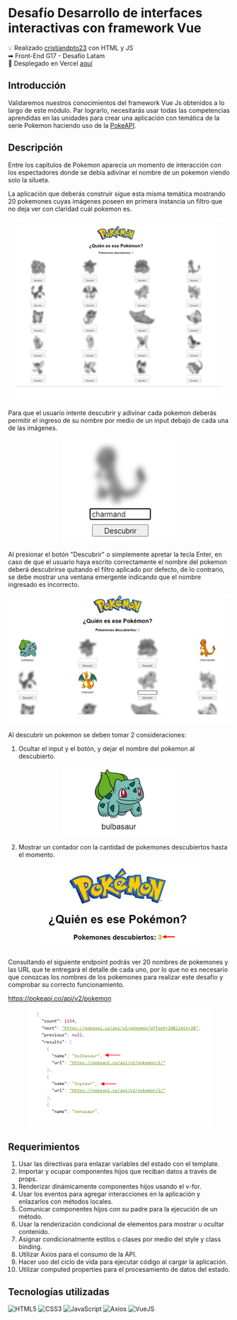 # Desafío Desarrollo de interfaces interactivas con framework Vue

💡 Realizado [cristiandpto23](https://github.com/cristiandpto23) con HTML y JS<br>
➡ Front-End G17 - Desafío Latam<br>
🔗 Desplegado en Vercel [aquí](https://prueba-interfaces-interactivas-vue.vercel.app/)<br>

## Introducción

Validaremos nuestros conocimientos del framework Vue Js obtenidos a lo largo de este módulo. Par lograrlo, necesitarás usar todas las competencias aprendidas en las unidades para crear una aplicación con temática de la serie Pokemon haciendo uso de la [PokeAPI](https://pokeapi.co/).

## Descripción

Entre los capítulos de Pokemon aparecía un momento de interacción con los espectadores donde se debía adivinar el nombre de un pokemon viendo solo la silueta.

La aplicación que deberás construir sigue esta misma temática mostrando 20 pokemones cuyas imágenes poseen en primera instancia un filtro que no deja ver con claridad cuál pokemon es.

<div align="center"><img src="./src/assets/img/image.png"></div>

Para que el usuario intente descubrir y adivinar cada pokemon deberás permitir el ingreso de su nombre por medio de un input debajo de cada una de las imágenes.

<div align="center"><img src="./src/assets/img/image-1.png"></div>

Al presionar el botón "Descubrir" o simplemente apretar la tecla Enter, en caso de que el usuario haya escrito correctamente el nombre del pokemon deberá descubrirse quitando el filtro aplicado por defecto, de lo contrario, se debe mostrar una ventana emergente indicando que el nombre ingresado es incorrecto.

<div align="center"><img src="./src/assets/img/image-2.png"></div>

Al descubrir un pokemon se deben tomar 2 consideraciones:

1. Ocultar el input y el botón, y dejar el nombre del pokemon al descubierto.

<div align="center"><img src="./src/assets/img/image-3.png"></div>

2. Mostrar un contador con la cantidad de pokemones descubiertos hasta el momento.

<div align="center"><img src="./src/assets/img/image-4.png"></div>

Consultando el siguiente endpoint podrás ver 20 nombres de pokemones y las URL que te entregará el detalle de cada uno, por lo que no es necesario que conozcas los nombres de los pokemones para realizar este desafío y comprobar su correcto funcionamiento.

https://pokeapi.co/api/v2/pokemon

<div align="center"><img src="./src/assets/img/image-5.png"></div>

## Requerimientos

1. Usar las directivas para enlazar variables del estado con el template.
2. Importar y ocupar componentes hijos que reciban datos a través de props.
3. Renderizar dinámicamente componentes hijos usando el v-for.
4. Usar los eventos para agregar interacciones en la aplicación y enlazarlos con métodos locales.
5. Comunicar componentes hijos con su padre para la ejecución de un método.
6. Usar la renderización condicional de elementos para mostrar u ocultar contenido.
7. Asignar condicionalmente estilos o clases por medio del style y class binding.
8. Utilizar Axios para el consumo de la API.
9. Hacer uso del ciclo de vida para ejecutar código al cargar la aplicación.
10. Utilizar computed properties para el procesamiento de datos del estado.

## Tecnologías utilizadas

![HTML5](https://img.shields.io/badge/HTML5-E34F26?style=for-the-badge&logo=html5&logoColor=white) ![CSS3](https://img.shields.io/badge/CSS3-1572B6?style=for-the-badge&logo=css3&logoColor=white) ![JavaScript](https://img.shields.io/badge/JavaScript-323330?style=for-the-badge&logo=javascript&logoColor=F7DF1E) ![Axios](https://img.shields.io/badge/axios-671ddf?&style=for-the-badge&logo=axios&logoColor=white) ![VueJS](https://img.shields.io/badge/Vue%20js-35495E?style=for-the-badge&logo=vuedotjs&logoColor=4FC08D)
